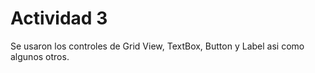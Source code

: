 # Actividad 3

Se usaron los controles de Grid View, TextBox, Button y Label asi como algunos otros.

